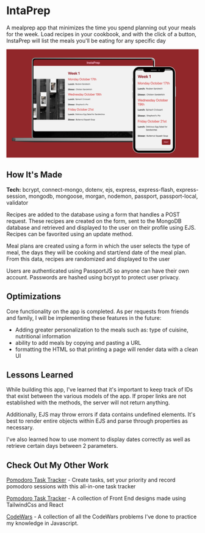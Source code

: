 # IntaPrep

A mealprep app that minimizes the time you spend planning out your meals for the week. Load recipes in your cookbook, and with the click of a button, InstaPrep will list the meals you'll be eating for any specific day

![InstaPrep](InstaPrep.png "InstaPrep")

## How It's Made

**Tech:** bcrypt, connect-mongo, dotenv, ejs, express, express-flash, express-session, mongodb, mongoose, morgan, nodemon, passport, passport-local, validator

Recipes are added to the database using a form that handles a POST request. These recipes are created on the form, sent to the MongoDB database and retrieved and displayed to the user on their profile using EJS. Recipes can be favorited using an update method.

Meal plans are created using a form in which the user selects the type of meal, the days they will be cooking and start/end date of the meal plan. From this data, recipes are randomized and displayed to the user

Users are authenticated using PassportJS so anyone can have their own account. Passwords are hashed using bcrypt to protect user privacy.

## Optimizations

Core functionality on the app is completed. As per requests from friends and family, I will be implementing these features in the future:

- Adding greater personalization to the meals such as: type of cuisine, nutritional information
- ability to add meals by copying and pasting a URL
- formatting the HTML so that printing a page will render data with a clean UI

## Lessons Learned

While building this app, I've learned that it's important to keep track of IDs that exist between the various models of the app. If proper links are not established with the methods, the server will not return anything.

Additionally, EJS may throw errors if data contains undefined elements. It's best to render entire objects within EJS and parse through properties as necessary.

I've also learned how to use moment to display dates correctly as well as retrieve certain days between 2 parameters.

## Check Out My Other Work

[Pomodoro Task Tracker](https://github.com/jonathanmani/Pomodoro-Task-Tracker) - Create tasks, set your priority and record pomodoro sessions with this all-in-one task tracker

[Pomodoro Task Tracker](https://github.com/jonathanmani/DailyUI) - A collection of Front End designs made using TailwindCss and React

[CodeWars](https://github.com/jonathanmani/CodeWars) - A collection of all the CodeWars problems I've done to practice my knowledge in Javascript.
